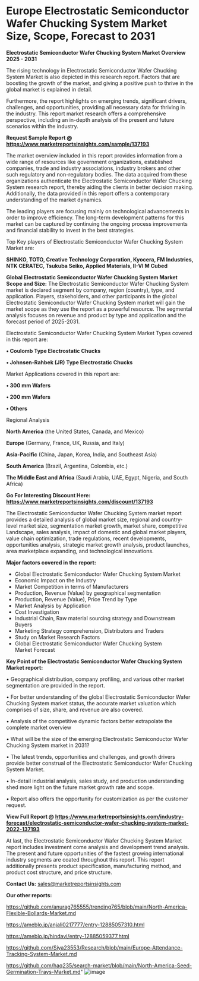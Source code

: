 # Europe Electrostatic Semiconductor Wafer Chucking System Market Size, Scope, Forecast to 2031

<Strong> Electrostatic Semiconductor Wafer Chucking System Market Overview 2025 - 2031</strong>

The rising technology in Electrostatic Semiconductor Wafer Chucking System Market is also depicted in this research report. Factors that are boosting the growth of the market, and giving a positive push to thrive in the global market is explained in detail.

Furthermore, the report highlights on emerging trends, significant drivers, challenges, and opportunities, providing all necessary data for thriving in the industry. This report market research offers a comprehensive perspective, including an in-depth analysis of the present and future scenarios within the industry.

<strong>Request Sample Report @ <a href=https://www.marketreportsinsights.com/sample/137193>https://www.marketreportsinsights.com/sample/137193</a></strong>

The market overview included in this report provides information from a wide range of resources like government organizations, established companies, trade and industry associations, industry brokers and other such regulatory and non-regulatory bodies. The data acquired from these organizations authenticate the Electrostatic Semiconductor Wafer Chucking System research report, thereby aiding the clients in better decision making. Additionally, the data provided in this report offers a contemporary understanding of the market dynamics.

The leading players are focusing mainly on technological advancements in order to improve efficiency. The long-term development patterns for this market can be captured by continuing the ongoing process improvements and financial stability to invest in the best strategies.

Top Key players of Electrostatic Semiconductor Wafer Chucking System Market are:

<strong>SHINKO, TOTO, Creative Technology Corporation, Kyocera, FM Industries, NTK CERATEC, Tsukuba Seiko, Applied Materials, II-VI M Cubed</strong>

<strong><b>Global Electrostatic Semiconductor Wafer Chucking System Market Scope and Size:</b></strong>
The Electrostatic Semiconductor Wafer Chucking System market is declared segment by company, region (country), type, and application. Players, stakeholders, and other participants in the global Electrostatic Semiconductor Wafer Chucking System market will gain the market scope as they use the report as a powerful resource. The segmental analysis focuses on revenue and product by type and application and the forecast period of 2025-2031.

Electrostatic Semiconductor Wafer Chucking System Market Types covered in this report are:

<strong>• Coulomb Type Electrostatic Chucks

• Johnsen-Rahbek (JR) Type Electrostatic Chucks</strong>

Market Applications covered in this report are:

<strong>• 300 mm Wafers

• 200 mm Wafers

• Others</strong> 

Regional Analysis

<strong>North America</strong> (the United States, Canada, and Mexico)

<strong>Europe</strong> (Germany, France, UK, Russia, and Italy)

<strong>Asia-Pacific</strong> (China, Japan, Korea, India, and Southeast Asia)

<strong>South America</strong> (Brazil, Argentina, Colombia, etc.)

<strong>The Middle East and Africa</strong> (Saudi Arabia, UAE, Egypt, Nigeria, and South Africa)

<strong>Go For Interesting Discount Here: <a href=https://www.marketreportsinsights.com/discount/137193>https://www.marketreportsinsights.com/discount/137193</a></strong>

The Electrostatic Semiconductor Wafer Chucking System market report provides a detailed analysis of global market size, regional and country-level market size, segmentation market growth, market share, competitive Landscape, sales analysis, impact of domestic and global market players, value chain optimization, trade regulations, recent developments, opportunities analysis, strategic market growth analysis, product launches, area marketplace expanding, and technological innovations.

<strong><b>Major factors covered in the report:</b></strong>
<ul>
  <li>Global Electrostatic Semiconductor Wafer Chucking System Market </li>
  <li>Economic Impact on the Industry</li>
  <li>Market Competition in terms of Manufacturers</li>
  <li>Production, Revenue (Value) by geographical segmentation</li>
  <li>Production, Revenue (Value), Price Trend by Type</li>
  <li>Market Analysis by Application</li>
  <li>Cost Investigation</li>
  <li>Industrial Chain, Raw material sourcing strategy and Downstream Buyers</li>
  <li>Marketing Strategy comprehension, Distributors and Traders</li>
  <li>Study on Market Research Factors</li>
  <li>Global Electrostatic Semiconductor Wafer Chucking System Market Forecast</li>
</ul>

<strong><b>Key Point of the Electrostatic Semiconductor Wafer Chucking System Market report:</b></strong>

• Geographical distribution, company profiling, and various other market segmentation are provided in the report.

• For better understanding of the global Electrostatic Semiconductor Wafer Chucking System market status, the accurate market valuation which comprises of size, share, and revenue are also covered.

• Analysis of the competitive dynamic factors better extrapolate the complete market overview

• What will be the size of the emerging Electrostatic Semiconductor Wafer Chucking System market in 2031?

• The latest trends, opportunities and challenges, and growth drivers provide better construal of the Electrostatic Semiconductor Wafer Chucking System Market.

• In-detail industrial analysis, sales study, and production understanding shed more light on the future market growth rate and scope.

• Report also offers the opportunity for customization as per the customer request.

<strong><b>View Full Report @ <a href=https://www.marketreportsinsights.com/industry-forecast/electrostatic-semiconductor-wafer-chucking-system-market-2022-137193>https://www.marketreportsinsights.com/industry-forecast/electrostatic-semiconductor-wafer-chucking-system-market-2022-137193</a></b></strong>


At last, the Electrostatic Semiconductor Wafer Chucking System Market report includes investment come analysis and development trend analysis. The present and future opportunities of the fastest growing international industry segments are coated throughout this report. This report additionally presents product specification, manufacturing method, and product cost structure, and price structure.

<strong>Contact Us:</strong>
sales@marketreportsinsights.com

<strong>Our other reports:</strong>

<a href=https://github.com/anurag765555/trending765/blob/main/North-America-Flexible-Bollards-Market.md>https://github.com/anurag765555/trending765/blob/main/North-America-Flexible-Bollards-Market.md</a>

<a href=https://ameblo.jp/anjali0217777/entry-12885057310.html>https://ameblo.jp/anjali0217777/entry-12885057310.html</a>

<a href=https://ameblo.jp/hindavi/entry-12885059377.html>https://ameblo.jp/hindavi/entry-12885059377.html</a>

<a href=https://github.com/Siya23553/Research/blob/main/Europe-Attendance-Tracking-System-Market.md>https://github.com/Siya23553/Research/blob/main/Europe-Attendance-Tracking-System-Market.md</a>

<a href=https://github.com/haq235/search-market/blob/main/North-America-Seed-Germination-Trays-Market.md>https://github.com/haq235/search-market/blob/main/North-America-Seed-Germination-Trays-Market.md</a>"
![image](https://github.com/user-attachments/assets/16acd675-2049-4e71-9d72-2bb18199aba8)
